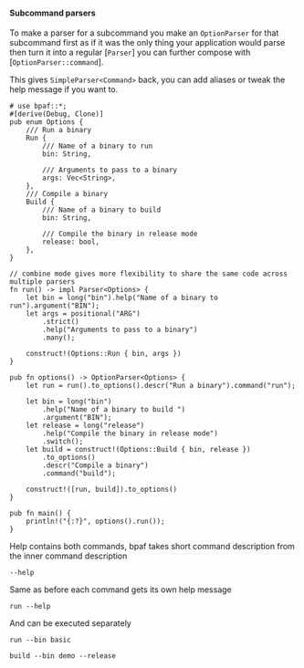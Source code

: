 #### Subcommand parsers

To make a parser for a subcommand you make an `OptionParser` for that subcommand first as if it
was the only thing your application would parse then turn it into a regular [`Parser`]
you can further compose with [`OptionParser::command`].

This gives `SimpleParser<Command>` back, you can add aliases or tweak the help message if you want to.


```rust,id:1
# use bpaf::*;
#[derive(Debug, Clone)]
pub enum Options {
    /// Run a binary
    Run {
        /// Name of a binary to run
        bin: String,

        /// Arguments to pass to a binary
        args: Vec<String>,
    },
    /// Compile a binary
    Build {
        /// Name of a binary to build
        bin: String,

        /// Compile the binary in release mode
        release: bool,
    },
}

// combine mode gives more flexibility to share the same code across multiple parsers
fn run() -> impl Parser<Options> {
    let bin = long("bin").help("Name of a binary to run").argument("BIN");
    let args = positional("ARG")
        .strict()
        .help("Arguments to pass to a binary")
        .many();

    construct!(Options::Run { bin, args })
}

pub fn options() -> OptionParser<Options> {
    let run = run().to_options().descr("Run a binary").command("run");

    let bin = long("bin")
        .help("Name of a binary to build ")
        .argument("BIN");
    let release = long("release")
        .help("Compile the binary in release mode")
        .switch();
    let build = construct!(Options::Build { bin, release })
        .to_options()
        .descr("Compile a binary")
        .command("build");

    construct!([run, build]).to_options()
}

pub fn main() {
    println!("{:?}", options().run());
}
```

Help contains both commands, bpaf takes short command description from the inner command
description

```run,id:1
--help
```

Same as before each command gets its own help message

```run,id:1
run --help
```

And can be executed separately

```run,id:1
run --bin basic
```

```run,id:1
build --bin demo --release
```
